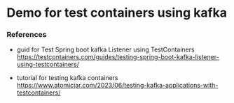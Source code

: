 # Demo for test containers using kafka

### References

- guid for Test Spring boot kafka Listener using TestContainers
  https://testcontainers.com/guides/testing-spring-boot-kafka-listener-using-testcontainers/

- tutorial for testing kafka containers
  https://www.atomicjar.com/2023/06/testing-kafka-applications-with-testcontainers/
